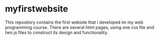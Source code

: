 # myfirstwebsite
This repository contains the first website that i developed im my web programming course. There are several html pages, using one css file and two js files to construct its design and functionality.
